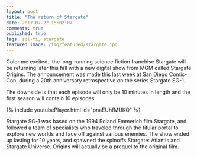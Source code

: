 ```yaml
---
layout: post
title: "The return of Stargate"
date: 2017-07-22 15:02:07
comments: true
published: true
tags: sci-fi, stargate 
featured_image: /img/featured/stargate.jpg
---
```


Color me excited...the long-running science fiction franchise Stargate will be returning later this fall with a new digital show from MGM called Stargate Origins. The announcement was made this last week at San Diego Comic-Con, during a 20th anniversary retrospective on the series Stargate SG-1.

The downside is that each episode will only be 10 minutes in length and the first season will contain 10 episodes.

{% include youtubePlayer.html id="pnaEUhfMUKQ" %}

Stargate SG-1 was based on the 1994 Roland Emmerich film Stargate, and followed a team of specialists who traveled through the titular portal to explore new worlds and face off against various enemies. The show ended up lasting for 10 years, and spawned the spinoffs Stargate: Atlantis and Stargate Universe. Origins will actually be a prequel to the original film.

